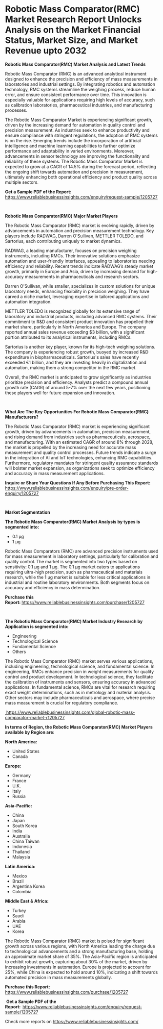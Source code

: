 <p><h1>Robotic Mass Comparator(RMC) Market Research Report Unlocks Analysis on the Market Financial Status, Market Size, and Market Revenue upto 2032</h1></p><p><strong>Robotic Mass Comparator(RMC) Market Analysis and Latest Trends</strong></p>
<p><p>Robotic Mass Comparator (RMC) is an advanced analytical instrument designed to enhance the precision and efficiency of mass measurements in laboratories and industrial settings. By integrating robotics and automation technology, RMC systems streamline the weighing process, reduce human error, and ensure consistent performance over time. This innovation is especially valuable for applications requiring high levels of accuracy, such as calibration laboratories, pharmaceutical industries, and manufacturing processes.</p><p>The Robotic Mass Comparator Market is experiencing significant growth, driven by the increasing demand for automation in quality control and precision measurement. As industries seek to enhance productivity and ensure compliance with stringent regulations, the adoption of RMC systems is on the rise. Emerging trends include the incorporation of artificial intelligence and machine learning capabilities to further optimize performance and adaptability in varied environments. Moreover, advancements in sensor technology are improving the functionality and reliability of these systems. The Robotic Mass Comparator Market is expected to grow at a CAGR of 14.5% during the forecast period, reflecting the ongoing shift towards automation and precision in measurement, ultimately enhancing both operational efficiency and product quality across multiple sectors.</p></p>
<p><strong>Get a Sample PDF of the Report:&nbsp;</strong> <a href="https://www.reliablebusinessinsights.com/enquiry/request-sample/1205727?utm_campaign=3385&utm_medium=2&utm_source=Github&utm_content=ia&utm_term=12042025&utm_id=robotic-mass-comparatorrmc">https://www.reliablebusinessinsights.com/enquiry/request-sample/1205727</a></p>
<p>&nbsp;</p>
<p><strong>Robotic Mass Comparator(RMC) Major Market Players</strong></p>
<p><p>The Robotic Mass Comparator (RMC) market is evolving rapidly, driven by advancements in automation and precision measurement technology. Key players include RADWAG, Darren O'Sullivan, METTLER TOLEDO, and Sartorius, each contributing uniquely to market dynamics.</p><p>RADWAG, a leading manufacturer, focuses on precision weighing instruments, including RMCs. Their innovative solutions emphasize automation and user-friendly interfaces, appealing to laboratories needing efficiency and reliability. Recent trends indicate RADWAG’s steady market growth, primarily in Europe and Asia, driven by increasing demand for high-accuracy measurements in pharmaceuticals and research sectors.</p><p>Darren O'Sullivan, while smaller, specializes in custom solutions for unique laboratory needs, enhancing flexibility in precision weighing. They have carved a niche market, leveraging expertise in tailored applications and automation integration.</p><p>METTLER TOLEDO is recognized globally for its extensive range of laboratory and industrial products, including advanced RMC systems. Their commitment to R&D and consistent product innovation has propelled their market share, particularly in North America and Europe. The company reported annual sales revenue exceeding $3 billion, with a significant portion attributed to its analytical instruments, including RMCs.</p><p>Sartorius is another key player, known for its high-tech weighing solutions. The company is experiencing robust growth, buoyed by increased R&D expenditure in biopharmaceuticals. Sartorius's sales have recently exceeded €1 billion, and they are investing heavily in digitalization and automation, making them a strong competitor in the RMC market.</p><p>Overall, the RMC market is anticipated to grow significantly as industries prioritize precision and efficiency. Analysts predict a compound annual growth rate (CAGR) of around 5-7% over the next few years, positioning these players well for future expansion and innovation.</p></p>
<p>&nbsp;</p>
<p><strong>What Are The Key Opportunities For Robotic Mass Comparator(RMC) Manufacturers?</strong></p>
<p><p>The Robotic Mass Comparator (RMC) market is experiencing significant growth, driven by advancements in automation, precision measurement, and rising demand from industries such as pharmaceuticals, aerospace, and manufacturing. With an estimated CAGR of around 8% through 2028, the market is propelled by the increasing need for accurate mass measurement and quality control processes. Future trends indicate a surge in the integration of AI and IoT technologies, enhancing RMC capabilities. Furthermore, regulatory mandates for stringent quality assurance standards will bolster market expansion, as organizations seek to optimize efficiency and accuracy in mass measurement applications.</p></p>
<p><strong>Inquire or Share Your Questions If Any Before Purchasing This Report:</strong> <a href="https://www.reliablebusinessinsights.com/enquiry/pre-order-enquiry/1205727?utm_campaign=3385&utm_medium=2&utm_source=Github&utm_content=ia&utm_term=12042025&utm_id=robotic-mass-comparatorrmc">https://www.reliablebusinessinsights.com/enquiry/pre-order-enquiry/1205727</a></p>
<p>&nbsp;</p>
<p><strong>Market Segmentation</strong></p>
<p><strong>The Robotic Mass Comparator(RMC) Market Analysis by types is segmented into:</strong></p>
<p><ul><li>0.1 µg</li><li>1 µg</li></ul></p>
<p><p>Robotic Mass Comparators (RMC) are advanced precision instruments used for mass measurement in laboratory settings, particularly for calibration and quality control. The market is segmented into two types based on sensitivity: 0.1 µg and 1 µg. The 0.1 µg market caters to applications requiring ultra-high precision, such as pharmaceutical and materials research, while the 1 µg market is suitable for less critical applications in industrial and routine laboratory environments. Both segments focus on accuracy and efficiency in mass determination.</p></p>
<p><strong>Purchase this Report:&nbsp;</strong><a href="https://www.reliablebusinessinsights.com/purchase/1205727?utm_campaign=3385&utm_medium=2&utm_source=Github&utm_content=ia&utm_term=12042025&utm_id=robotic-mass-comparatorrmc">https://www.reliablebusinessinsights.com/purchase/1205727</a></p>
<p>&nbsp;</p>
<p><strong>The Robotic Mass Comparator(RMC) Market Industry Research by Application is segmented into:</strong></p>
<p><ul><li>Engineering</li><li>Technological Science</li><li>Fundamental Science</li><li>Others</li></ul></p>
<p><p>The Robotic Mass Comparator (RMC) market serves various applications, including engineering, technological science, and fundamental science. In engineering, RMCs enhance precision in weight measurements for quality control and product development. In technological science, they facilitate the calibration of instruments and sensors, ensuring accuracy in advanced applications. In fundamental science, RMCs are vital for research requiring exact weight determinations, such as in metrology and material analysis. Other sectors may include pharmaceuticals and aerospace, where precise mass measurement is crucial for regulatory compliance.</p></p>
<p><a href="https://www.reliablebusinessinsights.com/global-robotic-mass-comparator-market-r1205727?utm_campaign=3385&utm_medium=2&utm_source=Github&utm_content=ia&utm_term=12042025&utm_id=robotic-mass-comparatorrmc">&nbsp;https://www.reliablebusinessinsights.com/global-robotic-mass-comparator-market-r1205727</a></p>
<p><strong>In terms of Region, the Robotic Mass Comparator(RMC) Market Players available by Region are:</strong></p>
<p>
    <p> <strong> North America: </strong>
        <ul>
            <li>United States</li>
            <li>Canada</li>
        </ul>
        </p> 
    <p> <strong> Europe: </strong>
        <ul>
            <li>Germany</li>
            <li>France</li>
            <li>U.K.</li>
            <li>Italy</li>
            <li>Russia</li>
        </ul>
        </p> 
    <p> <strong> Asia-Pacific: </strong>
        <ul>
            <li>China</li>
            <li>Japan</li>
            <li>South Korea</li>
            <li>India</li>
            <li>Australia</li>
            <li>China Taiwan</li>
            <li>Indonesia</li>
            <li>Thailand</li>
            <li>Malaysia</li>
        </ul>
        </p> 
    <p> <strong> Latin America: </strong>
        <ul>
            <li>Mexico</li>
            <li>Brazil</li>
            <li>Argentina Korea</li>
            <li>Colombia</li>
        </ul>
        </p> 
    <p> <strong> Middle East & Africa: </strong>
        <ul>
            <li>Turkey</li>
            <li>Saudi</li>
            <li>Arabia</li>
            <li>UAE</li>
            <li>Korea</li>
        </ul>
    </p>
    </p>
<p><p>The Robotic Mass Comparator (RMC) market is poised for significant growth across various regions, with North America leading the charge due to technological advancements and a strong manufacturing base, holding an approximate market share of 35%. The Asia-Pacific region is anticipated to exhibit robust growth, capturing about 30% of the market, driven by increasing investments in automation. Europe is projected to account for 25%, while China is expected to hold around 10%, indicating a shift towards automated precision in mass measurements globally.</p></p>
<p><strong>Purchase this Report: </strong><a href="https://www.reliablebusinessinsights.com/purchase/1205727?utm_campaign=3385&utm_medium=2&utm_source=Github&utm_content=ia&utm_term=12042025&utm_id=robotic-mass-comparatorrmc">https://www.reliablebusinessinsights.com/purchase/1205727</a></p>
<p>&nbsp;<strong>Get a Sample PDF of the Report:&nbsp;&nbsp;</strong><a href="https://www.reliablebusinessinsights.com/enquiry/request-sample/1205727?utm_campaign=3385&utm_medium=2&utm_source=Github&utm_content=ia&utm_term=12042025&utm_id=robotic-mass-comparatorrmc">https://www.reliablebusinessinsights.com/enquiry/request-sample/1205727</a></p>
<p><strong></strong></p>
<p>Check more reports on <a href="https://www.reliablebusinessinsights.com/?utm_campaign=3385&utm_medium=2&utm_source=Github&utm_content=ia&utm_term=12042025&utm_id=robotic-mass-comparatorrmc">https://www.reliablebusinessinsights.com/</a></p>